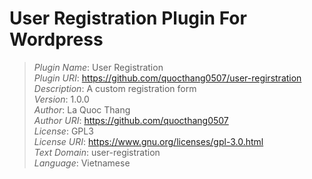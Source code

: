 # User Registration Plugin For Wordpress

> *Plugin Name*: User Registration  
*Plugin URI*: https://github.com/quocthang0507/user-regirstration  
*Description*: A custom registration form  
*Version*: 1.0.0  
*Author*: La Quoc Thang  
*Author URI*: https://github.com/quocthang0507  
*License*: GPL3  
*License URI*: https://www.gnu.org/licenses/gpl-3.0.html  
*Text Domain*: user-registration  
*Language*: Vietnamese
